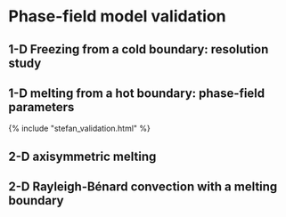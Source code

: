 # Phase-field model validation

## 1-D Freezing from a cold boundary: resolution study

## 1-D melting from a hot boundary: phase-field parameters

{% include "stefan_validation.html" %}

## 2-D axisymmetric melting

## 2-D Rayleigh-Bénard convection with a melting boundary